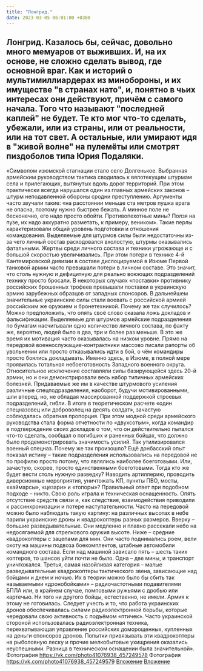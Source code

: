 ```yaml
---
title: "Лонгрид."
date: 2023-03-05 06:01:00 +0300
---
```


Лонгрид.
Казалось бы, сейчас, довольно много мемуаров от выживших. И, на их основе, не сложно сделать вывод, где основной враг. Как и историй о мультимиллиардерах из минобороны, и их имуществе "в странах нато", и, понятно в чьих интересах они действуют, причём с самого начала.
Того что называют "последней каплей" не будет. Те кто мог что-то сделать, убежали, или из страны, или от реальности, или на тот свет. А остальные, или умирают идя в "живой волне" на пулемёты или смотрят пиздоболов типа Юрия Подаляки.
-------------------
«Символом изюмской стагнации стало село Долгенькое.
Выбранная армейским руководством тактика сводилась к вялотекущим штурмам села и прилегающих, вытянутых вдоль дорог территорий.
При этом практически всегда нарушался один из главных армейских законов – штурм неподавленной обороны сродни преступлению.
Аргументы часто звучали такие: «на расстоянии меньше ста метров пушка врага не опасна, поэтому нужно быстрее бежать. А минное поле не бесконечно, его надо просто обойти.
Противопехотные мины? Ползя на пузе, их надо аккуратно разметать, к примеру, веником».
Такие перлы характеризовали общий уровень подготовки и отношения командования.
Выделяемые для штурмов силы были недостаточны из-за чего личный состав расходовался вхолостую, штурмы оказывались фатальными.
Жертвы среди личного состава и техники угрожающе и с большой скоростью увеличивались.
При этом потери в технике 4-й Кантемировской дивизии в составе дислоцируемой в Изюме Первой танковой армии часто превышали потери в личном составе.
Это значит, что столь нужную и дефицитную для реально воюющих подразделений технику просто бросали.
В некоторых случаях «поставки» противнику российских брошенных трофеев превышали поставки в украинскую армию зарубежных образцов от западных спонсоров.
В дальнейшем значительные украинские силы стали воевать с российской армией российским же оружием и бронетехникой.
Почему же так случилось? Можно предположить, что опять своё слово сказала ложь докладов и фальсификации.
Выделяемые для штурмов армейские подразделения по бумагам насчитывали одно количество личного состава, по факту же, вероятно, людей было в два, три и более раз меньше. В это же время их мотивация часто оказывалась на низком уровне.
Прямо на передовой военнослужащие-контрактники массово писали рапорты об увольнении или просто отказывались идти в бой, о чём командиры просто боялись докладывать.
Именно здесь, в Изюме, в полной мере проявилась тотальная небоеготовность Западного военного округа.
Относительное исключение составляли силы базирующейся здесь 20-й армии, но и они демонстрировали весь набор типичных армейских болезней.
Придаваемые же им в качестве штурмового усиления различные спецподразделения, наоборот, будучи мотивированными, шли вперед, но, не обладая массированной поддержкой строевых подразделений, гибли.
В итоге в теоретическом расчете «один спецназовец или доброволец на десять солдат», зачастую соблюдалась обратная пропорция.
При этом модной среди армейского руководства стала форма отчетности по «двухсотым», когда командир в подтверждение своих докладов о том, что он действительно пытался что-то сделать, сообщал о погибших и раненных бойцах, что должно было продемонстрировать значимость усилий.
Так утилизировался военный спецназ.
Почему же так произошло?
Ещё донбасский опыт показал истину – такие подразделения использовались на передовой не по профилю просто потому, что являлись наиболее боеготовыми.
Или, зачастую, скорее, просто единственными боеготовыми.
Тогда кто же будет вести столь нужную разведку?
Наводить артиллерию, проводить диверсионные мероприятия, уничтожать КП, пункты ПВО, мосты, «хаймарсы», «цезари» и «топоры»?
Правильный ответ при подобном подходе – никто.
Свою роль играла и техническая оснащенность.
Опять отсутствие средств связи и, как следствие, взаимодействия приводили к рассинхронизации и потере наступательности.
Часто на передовой можно было наблюдать такую картину: на различных высотах в небе парили украинские дроны и квадрокоптеры разных размеров.
Вверху – большие разведывательные.
Они медленно и плавно рассекали небо на недосягаемой для стрелкового оружия высоте.
Ниже – средние квадрокоптеры с зацепами для мин.
Они часто поднимались роем, вели охоту на машины подвоза боекомплектов, штабные автомобили командного состава.
Если над машиной зависало пять – шесть таких коптеров, то шансов уйти почти не было.
Одна – две мины, и транспорт уничтожался.
Третья, самая назойливая категория – малые разведывательные квадрокоптеры тактического звена, зависающие над бойцами и днем и ночью.
Их в теории можно было бы сбить так называемыми «дронобойками» – радиочастотными подавителями БПЛА или, в крайнем случае, помповыми ружьями с дробью или картечью.
Ни того ни другого бойцы, естественно, не имели. Армия к этому не готовилась.
Следует учесть и то, что работа украинских дронов обеспечивалась силами радиоэлектронной борьбы, которые чередовали свою активность с подъёмом «птичек».
Часто украинской стороной использовалась радиоэлектронная техника, перехватывающая управление российских доморощенных, купленных на деньги спонсоров дронов.
Попытки привязывать эти квадрокоптеры на рыболовную леску и прочие мелкобытовые ухищрения оказались неуспешными. Разница в техническом оснащении была значительной».
Фотография
<a class="vk-attach" href="https://vk.com/photo41076938_457249578">https://vk.com/photo41076938_457249578</a>
Фотография
<a class="vk-attach" href="https://vk.com/photo41076938_457249579">https://vk.com/photo41076938_457249579</a>
<a class="vk-attach" href="https://vk.com/photo41076938_457249578">Вложение</a>
<a class="vk-attach" href="https://vk.com/photo41076938_457249579">Вложение</a>
